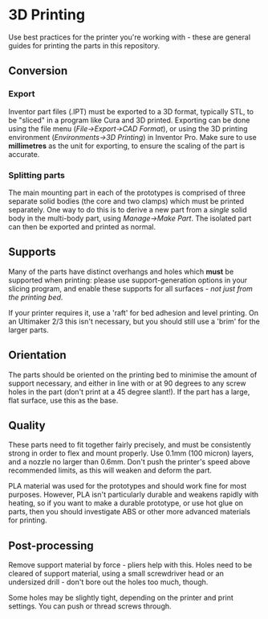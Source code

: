 # 3D Printing
Use best practices for the printer you're working with - these are general guides for printing the parts in this repository.

## Conversion
### Export
Inventor part files (.IPT) must be exported to a 3D format, typically STL, to be "sliced" in a program like Cura and 3D printed. Exporting can be done using the file menu (*File->Export->CAD Format*), or using the 3D printing environment (*Environments->3D Printing*) in Inventor Pro. Make sure to use **millimetres** as the unit for exporting, to ensure the scaling of the part is accurate.

### Splitting parts
The main mounting part in each of the prototypes is comprised of three separate solid bodies (the core and two clamps) which must be printed separately. One way to do this is to derive a new part from a *single* solid body in the multi-body part, using *Manage->Make Part*. The isolated part can then be exported and printed as normal.

## Supports
Many of the parts have distinct overhangs and holes which **must** be supported when printing: please use support-generation options in your slicing program, and enable these supports for all surfaces - *not just from the printing bed*.

If your printer requires it, use a 'raft' for bed adhesion and level printing. On an Ultimaker 2/3 this isn't necessary, but you should still use a 'brim' for the larger parts.

## Orientation
The parts should be oriented on the printing bed to minimise the amount of support necessary, and either in line with or at 90 degrees to any screw holes in the part (don't print at a 45 degree slant!). If the part has a large, flat surface, use this as the base.

## Quality
These parts need to fit together fairly precisely, and must be consistently strong in order to flex and mount properly. Use 0.1mm (100 micron) layers, and a nozzle no larger than 0.6mm. Don't push the printer's speed above recommended limits, as this will weaken and deform the part.

PLA material was used for the prototypes and should work fine for most purposes. However, PLA isn't particularly durable and weakens rapidly with heating, so if you want to make a durable prototype, or use hot glue on parts, then you should investigate ABS or other more advanced materials for printing.

## Post-processing
Remove support material by force - pliers help with this. Holes need to be cleared of support material, using a small screwdriver head or an undersized drill - don't bore out the holes too much, though.

Some holes may be slightly tight, depending on the printer and print settings. You can push or thread screws through.
